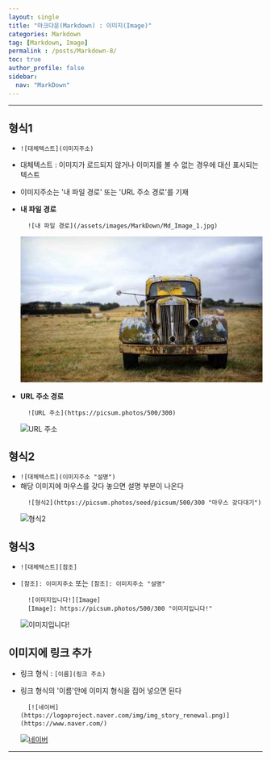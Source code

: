 ```yaml
---
layout: single
title: "마크다운(Markdown) : 이미지(Image)"
categories: Markdown
tag: [Markdown, Image]
permalink : /posts/Markdown-8/
toc: true
author_profile: false
sidebar:
  nav: "MarkDown"
---
```


<hr>

## 형식1

* `![대체텍스트](이미지주소)`
* 대체텍스트 : 이미지가 로드되지 않거나 이미지를 볼 수 없는 경우에 대신 표시되는 텍스트
* 이미지주소는 '내 파일 경로' 또는 'URL 주소 경로'를 기재

* **내 파일 경로**
  ```
    ![내 파일 경로](/assets/images/MarkDown/Md_Image_1.jpg)
  ```
  ![내 파일 경로](/assets/images/MarkDown/Md_Image_1.jpg)

* **URL 주소 경로**
  ```
    ![URL 주소](https://picsum.photos/500/300)
  ```
  ![URL 주소](https://picsum.photos/500/300)

## 형식2
* `![대체텍스트](이미지주소 "설명")` 
* 해당 이미지에 마우스를 갖다 놓으면 설명 부분이 나온다
  ```
    ![형식2](https://picsum.photos/seed/picsum/500/300 "마우스 갖다대기")
  ```
  ![형식2](https://picsum.photos/seed/picsum/500/300 "마우스 갖다대기")

## 형식3
* `![대체텍스트][참조]`
* `[참조]: 이미지주소` 또는 `[참조]: 이미지주소 "설명"`
  ```
    ![이미지입니다!][Image]
    [Image]: https://picsum.photos/500/300 "이미지입니다!"
  ```
  
  ![이미지입니다!][Image]     
  
  [Image]: https://picsum.photos/500/300 "이미지입니다!"

## 이미지에 링크 추가
* 링크 형식 : `[이름](링크 주소)`
* 링크 형식의 '이름'안에 이미지 형식을 집어 넣으면 된다

  ```
    [![네이버](https://logoproject.naver.com/img/img_story_renewal.png)](https://www.naver.com/)
  ```

    [![네이버](https://logoproject.naver.com/img/img_story_renewal.png)](https://www.naver.com/)

<hr>